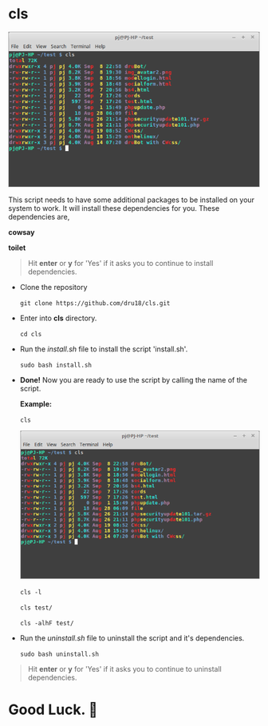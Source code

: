 # cls

  ![cls.png](https://github.com/dru18/cls/blob/master/screenshots/cls.png)

This script needs to have some additional packages to be installed on your system to work. It will install these dependencies for you. These dependencies are,

**cowsay**

**toilet**

> Hit **enter** or **y** for 'Yes' if it asks you to continue to install dependencies.

- Clone the repository

  `git clone https://github.com/dru18/cls.git`

- Enter into **cls** directory.

  `cd cls`

- Run the *install.sh* file to install the script 'install.sh'.

  `sudo bash install.sh`

- **Done!** Now you are ready to use the script by calling the name of the script.

  **Example:**

  `cls`

  ![cls](https://github.com/dru18/cls/blob/master/screenshots/cls.png)
  
  `cls -l`

  `cls test/`
 
  `cls -alhF test/`

- Run the *uninstall.sh* file to uninstall the script and it's dependencies.

  `sudo bash uninstall.sh`

> Hit **enter** or **y** for 'Yes' if it asks you to continue to uninstall dependencies.

# Good Luck. :penguin:
